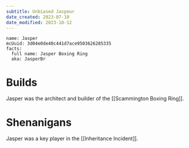 ```yaml
---
subtitle: Unbiased Jaspeur
date_created: 2023-07-10
date_modified: 2023-10-12
---
```


```infobox-character
name: Jasper
mcUuid: 3d04e0de40c441d7ace9503626285335
facts:
  full name: Jasper Boxing Ring
  aka: JasperBr
```

# Builds

Jasper was the architect and builder of the [[Scammington Boxing Ring]].

# Shenanigans

Jasper was a key player in the [[Inheritance Incident]].